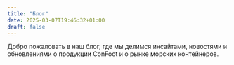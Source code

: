 ```yaml
---
title: "Блог"
date: 2025-03-07T19:46:32+01:00
draft: false
---
```


Добро пожаловать в наш блог, где мы делимся инсайтами, новостями и обновлениями о продукции ConFoot и о рынке морских контейнеров.